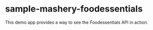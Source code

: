 sample-mashery-foodessentials
=============================

This demo app provides a way to see the Foodessentials API in action.
